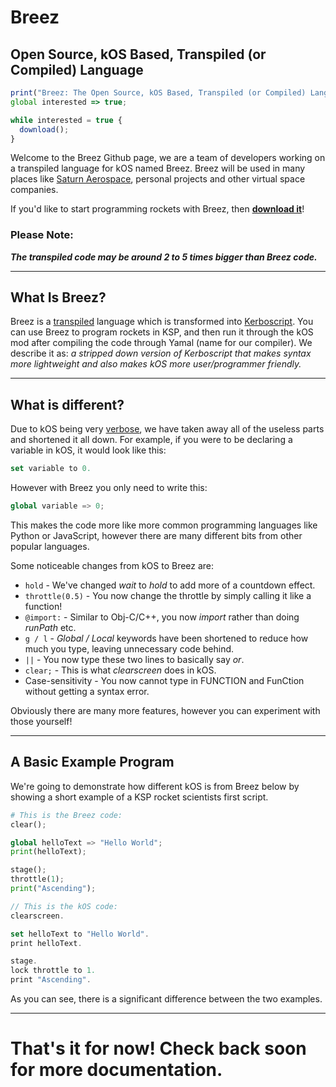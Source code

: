 # Breez 

## Open Source, kOS Based, Transpiled (or Compiled) Language

```js
print("Breez: The Open Source, kOS Based, Transpiled (or Compiled) Language. For Kerbal Space Nerds");
global interested => true;

while interested = true {
  download();
}
```

Welcome to the Breez Github page, we are a team of developers working on a transpiled language for kOS named Breez. 
Breez will be used in many places like [Saturn Aerospace](https://www.youtube.com/c/SaturnAerospaceKSP), personal projects and other virtual space companies.

If you'd like to start programming rockets with Breez, then [**download it**](https://github.com/KSP-Breez/Breez/releases/latest)!

### Please Note: 
***The transpiled code may be around 2 to 5 times bigger than Breez code.***

***
## What Is Breez?

Breez is a [transpiled](https://medium.com/madfish-solutions/what-is-a-transpiler-47beac592848) language which is transformed into [Kerboscript](http://ksp-kos.github.io/KOS_DOC).
You can use Breez to program rockets in KSP, and then run it through the kOS mod after compiling the code through Yamal (name for our compiler).
 We describe it as: *a stripped down version of Kerboscript that makes syntax more lightweight and also makes kOS more user/programmer friendly.*

***
## What is different?
Due to kOS being very [verbose](https://www.bing.com/search?q=verbose+meaning&cvid=7604b27f4fa7431c90ec9d1e17405cb4&pglt=171&FORM=ANNTA1&PC=U531), we have taken away all of the
useless parts and shortened it all down. 
For example, if you were to be declaring a variable in kOS, it would look like this:

```swift
set variable to 0.
```

However with Breez you only need to write this:

```python
global variable => 0;
```

This makes the code more like more common programming languages like Python or JavaScript, however there are many different bits from other popular languages.

Some noticeable changes from kOS to Breez are: 
* `hold` - We've changed *wait* to *hold* to add more of a countdown effect.
* `throttle(0.5)` - You now change the throttle by simply calling it like a function!
* `@import:` - Similar to Obj-C/C++, you now *import* rather than doing *runPath* etc.
* `g / l` - *Global / Local* keywords have been shortened to reduce how much you type, leaving unnecessary code behind.
* `||` - You now type these two lines to basically say *or*.
* `clear;` - This is what *clearscreen* does in kOS.
* Case-sensitivity - You now cannot type in FUNCTION and FunCtion without getting a syntax error.

Obviously there are many more features, however you can experiment with those yourself! 

***
## A Basic Example Program

We're going to demonstrate how different kOS is from Breez below by showing a short example of a KSP rocket scientists first script.

```python
# This is the Breez code:
clear();

global helloText => "Hello World";
print(helloText);

stage();
throttle(1);
print("Ascending");
```
```swift
// This is the kOS code:
clearscreen.

set helloText to "Hello World".
print helloText.

stage.
lock throttle to 1.
print "Ascending".
```

As you can see, there is a significant difference between the two examples.

***
# That's it for now! Check back soon for more documentation.
